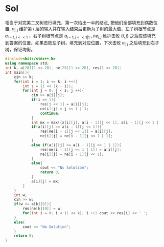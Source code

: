 # Sol

相当于对完美二叉树进行填充，第一次给出一半的结点, 把他们全部填充到偶数位置, $a_{i,j}$ 维护第 $i$ 层的输入并在输入结束后更新为子树的最大值，左子树根节点是 $a_{i-1,j<<1}$ ，右子树根节点是 $a_{i-1,j<<1|1}$ , $ne_{i,j}$ 维护击败 $\{i,j\}$ 之后应该填充到答案的位置，如果击败左子树，填充到对应位置，下次击败 $a_{i,j}$ 之后填充到右子树，保证均衡。

```cpp
#include<bits/stdc++.h>
using namespace std;
int k, a[20][1 << 20], ne[20][1 << 20], res[1 << 20];
int main(){
	cin >> k;
	for(int i = 1; i <= k; i ++){
		int s = (1 << (k - i));
		for(int j = 0; j < s; j ++){
			cin >> a[i][j];
			if(i == 1){
				res[j << 1] = a[i][j];
				ne[i][j] = j << 1 | 1;
				continue;
			}
			int mx = max({a[i][j], a[i - 1][j << 1], a[i - 1][j << 1 | 1]});
			if(a[i][j] >= a[i - 1][j << 1]){
				res[ne[i - 1][j << 1]] = a[i][j];
				ne[i][j] = ne[i - 1][j << 1 | 1];
			}
			else if(a[i][j] >= a[i - 1][j << 1 | 1]){
				res[ne[i - 1][j << 1 | 1]] = a[i][j];
				ne[i][j] = ne[i - 1][j << 1];
			}
			else{
				cout << "No Solution";
				return 0;
			}
			a[i][j] = mx; 
		}
	}
	int w;
	cin >> w;
	if(w >= a[k][0]){
		res[ne[k][0]] = w;
		for(int i = 0; i < (1 << k); i ++) cout << res[i] << ' ';
	}
	else{
		cout << "No Solution";
	}
	return 0;
} 
```


